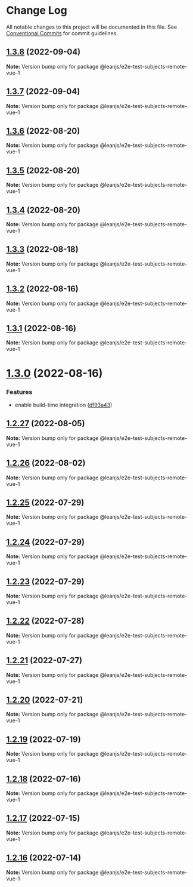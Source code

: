 # Change Log

All notable changes to this project will be documented in this file.
See [Conventional Commits](https://conventionalcommits.org) for commit guidelines.

## [1.3.8](https://github.com/leanjs/leanjs/compare/@leanjs/e2e-test-subjects-remote-vue-1@1.3.7...@leanjs/e2e-test-subjects-remote-vue-1@1.3.8) (2022-09-04)

**Note:** Version bump only for package @leanjs/e2e-test-subjects-remote-vue-1





## [1.3.7](https://github.com/leanjs/leanjs/compare/@leanjs/e2e-test-subjects-remote-vue-1@1.3.6...@leanjs/e2e-test-subjects-remote-vue-1@1.3.7) (2022-09-04)

**Note:** Version bump only for package @leanjs/e2e-test-subjects-remote-vue-1





## [1.3.6](https://github.com/leanjs/leanjs/compare/@leanjs/e2e-test-subjects-remote-vue-1@1.3.5...@leanjs/e2e-test-subjects-remote-vue-1@1.3.6) (2022-08-20)

**Note:** Version bump only for package @leanjs/e2e-test-subjects-remote-vue-1





## [1.3.5](https://github.com/leanjs/leanjs/compare/@leanjs/e2e-test-subjects-remote-vue-1@1.3.4...@leanjs/e2e-test-subjects-remote-vue-1@1.3.5) (2022-08-20)

**Note:** Version bump only for package @leanjs/e2e-test-subjects-remote-vue-1





## [1.3.4](https://github.com/leanjs/leanjs/compare/@leanjs/e2e-test-subjects-remote-vue-1@1.3.3...@leanjs/e2e-test-subjects-remote-vue-1@1.3.4) (2022-08-20)

**Note:** Version bump only for package @leanjs/e2e-test-subjects-remote-vue-1





## [1.3.3](https://github.com/leanjs/leanjs/compare/@leanjs/e2e-test-subjects-remote-vue-1@1.3.2...@leanjs/e2e-test-subjects-remote-vue-1@1.3.3) (2022-08-18)

**Note:** Version bump only for package @leanjs/e2e-test-subjects-remote-vue-1





## [1.3.2](https://github.com/leanjs/leanjs/compare/@leanjs/e2e-test-subjects-remote-vue-1@1.3.1...@leanjs/e2e-test-subjects-remote-vue-1@1.3.2) (2022-08-16)

**Note:** Version bump only for package @leanjs/e2e-test-subjects-remote-vue-1





## [1.3.1](https://github.com/leanjs/leanjs/compare/@leanjs/e2e-test-subjects-remote-vue-1@1.3.0...@leanjs/e2e-test-subjects-remote-vue-1@1.3.1) (2022-08-16)

**Note:** Version bump only for package @leanjs/e2e-test-subjects-remote-vue-1





# [1.3.0](https://github.com/leanjs/leanjs/compare/@leanjs/e2e-test-subjects-remote-vue-1@1.2.27...@leanjs/e2e-test-subjects-remote-vue-1@1.3.0) (2022-08-16)


### Features

* enable build-time integration ([df93a43](https://github.com/leanjs/leanjs/commit/df93a433f869a659ace4fb1388608fdd415071b0))





## [1.2.27](https://github.com/leanjs/leanjs/compare/@leanjs/e2e-test-subjects-remote-vue-1@1.2.26...@leanjs/e2e-test-subjects-remote-vue-1@1.2.27) (2022-08-05)

**Note:** Version bump only for package @leanjs/e2e-test-subjects-remote-vue-1





## [1.2.26](https://github.com/leanjs/leanjs/compare/@leanjs/e2e-test-subjects-remote-vue-1@1.2.25...@leanjs/e2e-test-subjects-remote-vue-1@1.2.26) (2022-08-02)

**Note:** Version bump only for package @leanjs/e2e-test-subjects-remote-vue-1





## [1.2.25](https://github.com/leanjs/leanjs/compare/@leanjs/e2e-test-subjects-remote-vue-1@1.2.24...@leanjs/e2e-test-subjects-remote-vue-1@1.2.25) (2022-07-29)

**Note:** Version bump only for package @leanjs/e2e-test-subjects-remote-vue-1





## [1.2.24](https://github.com/leanjs/leanjs/compare/@leanjs/e2e-test-subjects-remote-vue-1@1.2.23...@leanjs/e2e-test-subjects-remote-vue-1@1.2.24) (2022-07-29)

**Note:** Version bump only for package @leanjs/e2e-test-subjects-remote-vue-1





## [1.2.23](https://github.com/leanjs/leanjs/compare/@leanjs/e2e-test-subjects-remote-vue-1@1.2.22...@leanjs/e2e-test-subjects-remote-vue-1@1.2.23) (2022-07-29)

**Note:** Version bump only for package @leanjs/e2e-test-subjects-remote-vue-1





## [1.2.22](https://github.com/leanjs/leanjs/compare/@leanjs/e2e-test-subjects-remote-vue-1@1.2.21...@leanjs/e2e-test-subjects-remote-vue-1@1.2.22) (2022-07-28)

**Note:** Version bump only for package @leanjs/e2e-test-subjects-remote-vue-1





## [1.2.21](https://github.com/leanjs/leanjs/compare/@leanjs/e2e-test-subjects-remote-vue-1@1.2.20...@leanjs/e2e-test-subjects-remote-vue-1@1.2.21) (2022-07-27)

**Note:** Version bump only for package @leanjs/e2e-test-subjects-remote-vue-1





## [1.2.20](https://github.com/leanjs/leanjs/compare/@leanjs/e2e-test-subjects-remote-vue-1@1.2.19...@leanjs/e2e-test-subjects-remote-vue-1@1.2.20) (2022-07-21)

**Note:** Version bump only for package @leanjs/e2e-test-subjects-remote-vue-1





## [1.2.19](https://github.com/leanjs/leanjs/compare/@leanjs/e2e-test-subjects-remote-vue-1@1.2.18...@leanjs/e2e-test-subjects-remote-vue-1@1.2.19) (2022-07-19)

**Note:** Version bump only for package @leanjs/e2e-test-subjects-remote-vue-1





## [1.2.18](https://github.com/leanjs/leanjs/compare/@leanjs/e2e-test-subjects-remote-vue-1@1.2.17...@leanjs/e2e-test-subjects-remote-vue-1@1.2.18) (2022-07-16)

**Note:** Version bump only for package @leanjs/e2e-test-subjects-remote-vue-1





## [1.2.17](https://github.com/leanjs/leanjs/compare/@leanjs/e2e-test-subjects-remote-vue-1@1.2.16...@leanjs/e2e-test-subjects-remote-vue-1@1.2.17) (2022-07-15)

**Note:** Version bump only for package @leanjs/e2e-test-subjects-remote-vue-1





## [1.2.16](https://github.com/leanjs/leanjs/compare/@leanjs/e2e-test-subjects-remote-vue-1@1.2.15...@leanjs/e2e-test-subjects-remote-vue-1@1.2.16) (2022-07-14)

**Note:** Version bump only for package @leanjs/e2e-test-subjects-remote-vue-1
